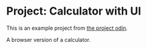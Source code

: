 # Project: Calculator with UI


This is an example project from [the project odin](https://www.theodinproject.com/lessons/foundations-calculator).

A browser version of a calculator.
